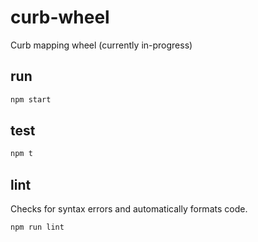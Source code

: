 # curb-wheel
Curb mapping wheel (currently in-progress)

## run

```sh
npm start
```

## test

```sh
npm t
```

## lint

Checks for syntax errors and automatically formats code.

```sh
npm run lint
```
